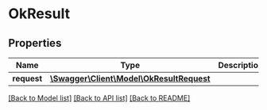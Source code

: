 # OkResult

## Properties
Name | Type | Description | Notes
------------ | ------------- | ------------- | -------------
**request** | [**\Swagger\Client\Model\OkResultRequest**](OkResultRequest.md) |  | [optional] 

[[Back to Model list]](../README.md#documentation-for-models) [[Back to API list]](../README.md#documentation-for-api-endpoints) [[Back to README]](../README.md)


